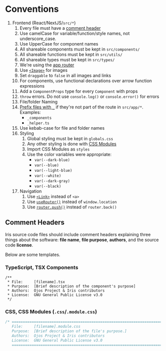 # Conventions

<!-- markdownlint-disable MD005 MD029 -->

1. Frontend (React/NextJS/`src/*`)
   1. Every file must have a [comment header](#comment-headers)
   2. Use camelCase for variable/function/style names, not underscore_case.
   3. Use UpperCase for component names
   4. All shareable components must be kept in `src/components/`
   5. All shareable functions must be kept in `src/utils/`
   6. All shareable types must be kept in `src/types/`
   7. We're using the [app router](https://nextjs.org/docs/14/app/building-your-application/routing#the-app-router)
   8. Use [`<Image>`](https://nextjs.org/docs/14/app/api-reference/components/image) for images
   9. Set `draggable` to `false` in all images and links
   10. For components, use functional declarations over arrow function expressions
   11. Add a `ComponentProps` type for every `Component` with props
   12. `throw` errors. Do not use `console.log()` or `console.error()` for errors
   13. File/folder Naming
      1. [Prefix files with `_`](https://nextjs.org/docs/14/app/building-your-application/routing/colocation#private-folders) if they're not part of the route in `src/app/*`. Examples:
         * `_components`
         * `_helper.ts`
      2. Use kebab-case for file and folder names
   14. Styling
       1. Global styling must be kept in `globals.css`
       2. Any other styling is done with [CSS Modules](https://nextjs.org/docs/14/app/building-your-application/styling/css-modules)
       3. Import CSS Modules as `styles`
       4. Use the color variables were appropriate:
          * `var(--dark-blue)`
          * `var(--blue)`
          * `var(--light-blue)`
          * `var(--white)`
          * `var(--dark-gray)`
          * `var(--black)`
   15. Navigation
       1. Use [`<Link>`](https://nextjs.org/docs/14/app/building-your-application/routing/linking-and-navigating#link-component) instead of `<a>`
       2. Use [`useRouter()`](https://nextjs.org/docs/14/app/building-your-application/routing/linking-and-navigating#userouter-hook) instead of `window.location`
       3. Use [`router.push()`](https://nextjs.org/docs/14/app/api-reference/functions/use-router) instead of `router.back()`

## Comment Headers

Iris source code files should include comment headers explaining three things
about the software: **file name**, **file purpose**, **authors**, and
the source code **license**.

Below are some templates.

### TypeScript, TSX Components

```tsx
/**
 * File:     [filename].tsx
 * Purpose:  [Brief description of the component's purpose]
 * Authors:  Ojos Project & Iris contributors
 * License:  GNU General Public License v3.0
 */
```

### CSS, CSS Modules (`.css`/`.module.css`)

```css
/* ==========================================================================
   File:     [filename].module.css
   Purpose:  [Brief description of the file's purpose.]
   Authors:  Ojos Project & Iris contributors
   License:  GNU General Public License v3.0
   ========================================================================== */
```
